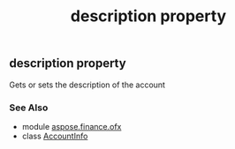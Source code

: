 ﻿---
title: description property
second_title: Aspose.Finance for Python via .NET API References
description: 
type: docs
weight: 40
url: /python-net/aspose.finance.ofx/accountinfo/description/
is_root: false
---

## description property


Gets or sets the description of the account

### See Also
* module [aspose.finance.ofx](../../)
* class [AccountInfo](/finance/python-net/aspose.finance.ofx/accountinfo)
